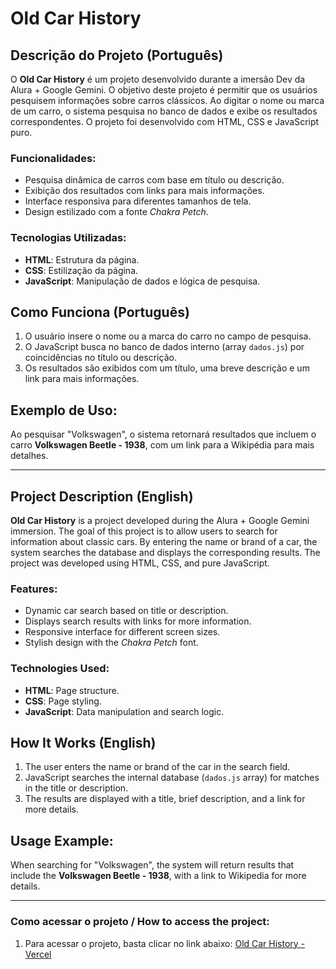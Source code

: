 # Old Car History

## Descrição do Projeto (Português)

O **Old Car History** é um projeto desenvolvido durante a imersão Dev da Alura + Google Gemini. O objetivo deste projeto é permitir que os usuários pesquisem informações sobre carros clássicos. Ao digitar o nome ou marca de um carro, o sistema pesquisa no banco de dados e exibe os resultados correspondentes. O projeto foi desenvolvido com HTML, CSS e JavaScript puro.

### Funcionalidades:
- Pesquisa dinâmica de carros com base em título ou descrição.
- Exibição dos resultados com links para mais informações.
- Interface responsiva para diferentes tamanhos de tela.
- Design estilizado com a fonte *Chakra Petch*.

### Tecnologias Utilizadas:
- **HTML**: Estrutura da página.
- **CSS**: Estilização da página.
- **JavaScript**: Manipulação de dados e lógica de pesquisa.

## Como Funciona (Português)
1. O usuário insere o nome ou a marca do carro no campo de pesquisa.
2. O JavaScript busca no banco de dados interno (array `dados.js`) por coincidências no título ou descrição.
3. Os resultados são exibidos com um título, uma breve descrição e um link para mais informações.

## Exemplo de Uso:
Ao pesquisar "Volkswagen", o sistema retornará resultados que incluem o carro **Volkswagen Beetle - 1938**, com um link para a Wikipédia para mais detalhes.

---

## Project Description (English)

**Old Car History** is a project developed during the Alura + Google Gemini immersion. The goal of this project is to allow users to search for information about classic cars. By entering the name or brand of a car, the system searches the database and displays the corresponding results. The project was developed using HTML, CSS, and pure JavaScript.

### Features:
- Dynamic car search based on title or description.
- Displays search results with links for more information.
- Responsive interface for different screen sizes.
- Stylish design with the *Chakra Petch* font.

### Technologies Used:
- **HTML**: Page structure.
- **CSS**: Page styling.
- **JavaScript**: Data manipulation and search logic.

## How It Works (English)
1. The user enters the name or brand of the car in the search field.
2. JavaScript searches the internal database (`dados.js` array) for matches in the title or description.
3. The results are displayed with a title, brief description, and a link for more details.

## Usage Example:
When searching for "Volkswagen", the system will return results that include the **Volkswagen Beetle - 1938**, with a link to Wikipedia for more details.

---

### Como acessar o projeto / How to access the project:

1. Para acessar o projeto, basta clicar no link abaixo:
   [Old Car History - Vercel](https://vercel.com/igorgoms-projects)
